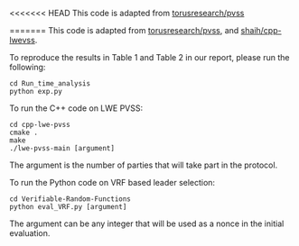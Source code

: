 <<<<<<< HEAD
This code is adapted from [torusresearch/pvss](https://github.com/torusresearch/pvss)


=======
This code is adapted from [torusresearch/pvss](https://github.com/torusresearch/pvss), and [shaih/cpp-lwevss](https://github.com/shaih/cpp-lwevss).

To reproduce the results in Table 1 and Table 2 in our report, please run the following:

```
cd Run_time_analysis
python exp.py
```
>>>>>>> 

To run the C++ code on LWE PVSS:
```
cd cpp-lwe-pvss
cmake .
make
./lwe-pvss-main [argument]

```
The argument is the number of parties that will take part in the protocol.

>>>>>>> 

To run the Python code on VRF based leader selection:

```
cd Verifiable-Random-Functions
python eval_VRF.py [argument]

```
The argument can be any integer that will be used as a nonce in the initial evaluation.